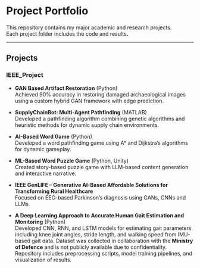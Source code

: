 # Project Portfolio

This repository contains my major academic and research projects.  
Each project folder includes the code and results.  

---

##  Projects

### IEEE_Project
- **GAN Based Artifact Restoration** (Python)  
  Achieved 90% accuracy in restoring damaged archaeological images using a custom hybrid GAN framework with edge prediction.

- **SupplyChainBot: Multi-Agent Pathfinding** (MATLAB)  
  Developed a pathfinding algorithm combining genetic algorithms and heuristic methods for dynamic supply chain environments.

- **AI-Based Word Game** (Python)  
  Developed a word pathfinding game using A* and Dijkstra’s algorithms for dynamic gameplay.

- **ML-Based Word Puzzle Game** (Python, Unity)  
  Created story-based puzzle game with LLM-based content generation and interactive narrative.

- **IEEE GenLIFE – Generative AI-Based Affordable Solutions for Transforming Rural Healthcare**  
  Focused on EEG-based Parkinson’s diagnosis using GANs, CNNs and LLMs.
  
- **A Deep Learning Approach to Accurate Human Gait Estimation and Monitoring** (Python)  
  Developed CNN, RNN, and LSTM models for estimating gait parameters including knee joint angles, stride length, and walking speed from IMU-based gait data. Dataset was collected in collaboration with the **Ministry of Defence** and is not publicly available due to confidentiality. Repository includes preprocessing scripts, model training pipelines, and visualization of results.
